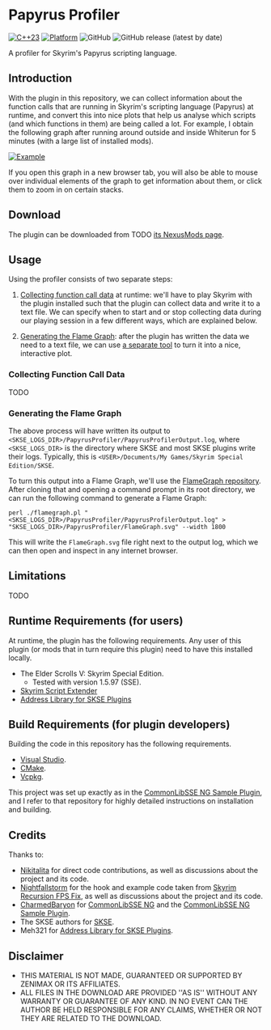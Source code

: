 # Papyrus Profiler
[![C++23](https://img.shields.io/static/v1?label=standard&message=C%2B%2B23&color=blue&logo=c%2B%2B&&logoColor=white&style=flat)](https://en.cppreference.com/w/cpp/compiler_support)
[![Platform](https://img.shields.io/static/v1?label=platform&message=windows&color=dimgray&style=flat)](#)
![GitHub](https://img.shields.io/github/license/DennisSoemers/PapyrusProfiler)
![GitHub release (latest by date)](https://img.shields.io/github/v/release/DennisSoemers/PapyrusProfiler)

A profiler for Skyrim's Papyrus scripting language. 

## Introduction

With the plugin in this repository, we can collect information about the function calls that are running in Skyrim's scripting language (Papyrus) at runtime, and convert this into nice plots that help us analyse which scripts (and which functions in them) are being called a lot. For example, I obtain the following graph after running around outside and inside Whiterun for 5 minutes (with a large list of installed mods).

[![Example](https://dennissoemers.github.io/assets/papyrus_profiler/FlameGraph_5mins_Whiterun.svg)](https://dennissoemers.github.io/assets/papyrus_profiler/FlameGraph_5mins_Whiterun.svg)

If you open this graph in a new browser tab, you will also be able to mouse over individual elements of the graph to get information about them, or click them to zoom in on certain stacks.

## Download

The plugin can be downloaded from TODO [its NexusMods page]().

## Usage

Using the profiler consists of two separate steps:

1. [Collecting function call data](#collecting-function-call-data) at runtime: we'll have to play Skyrim with the plugin installed such that the plugin can collect data and write it to a text file. We can specify when to start and or stop collecting data during our playing session in a few different ways, which are explained below.

2. [Generating the Flame Graph](#generating-the-flame-graph): after the plugin has written the data we need to a text file, we can use [a separate tool](https://github.com/brendangregg/FlameGraph) to turn it into a nice, interactive plot.

### Collecting Function Call Data

TODO

### Generating the Flame Graph

The above process will have written its output to `<SKSE_LOGS_DIR>/PapyrusProfiler/PapyrusProfilerOutput.log`, where 
`<SKSE_LOGS_DIR>` is the directory where SKSE and most SKSE plugins write their logs. Typically, this is
`<USER>/Documents/My Games/Skyrim Special Edition/SKSE`.

To turn this output into a Flame Graph, we'll use the [FlameGraph repository](https://github.com/brendangregg/FlameGraph).
After cloning that and opening a command prompt in its root directory, we can run the following command to generate
a Flame Graph:

```
perl ./flamegraph.pl "<SKSE_LOGS_DIR>/PapyrusProfiler/PapyrusProfilerOutput.log" > "SKSE_LOGS_DIR>/PapyrusProfiler/FlameGraph.svg" --width 1800
```

This will write the `FlameGraph.svg` file right next to the output log, which we can then open and inspect
in any internet browser.

## Limitations

TODO

## Runtime Requirements (for users)

At runtime, the plugin has the following requirements. Any user of this plugin (or mods that in turn require this plugin) need to have this installed locally.

- The Elder Scrolls V: Skyrim Special Edition.
  - Tested with version 1.5.97 (SSE).
- [Skyrim Script Extender](https://skse.silverlock.org/)
- [Address Library for SKSE Plugins](https://www.nexusmods.com/skyrimspecialedition/mods/32444)

## Build Requirements (for plugin developers)

Building the code in this repository has the following requirements.

- [Visual Studio](https://visualstudio.microsoft.com/).
- [CMake](https://cmake.org/).
- [Vcpkg](https://github.com/microsoft/vcpkg).

This project was set up exactly as in the [CommonLibSSE NG Sample Plugin](https://gitlab.com/colorglass/commonlibsse-sample-plugin), 
and I refer to that repository for highly detailed instructions on installation and building.

## Credits

Thanks to:
- [Nikitalita](https://github.com/nikitalita/) for direct code contributions, as well as discussions about the project and its code.
- [Nightfallstorm](https://github.com/Nightfallstorm/) for the hook and example code taken from [Skyrim Recursion FPS Fix](https://github.com/Nightfallstorm/Skyrim-Recursion-FPS-Fix), as well as discussions about the project and its code.
- [CharmedBaryon](https://github.com/CharmedBaryon/) for [CommonLibSSE NG](https://github.com/CharmedBaryon/CommonLibSSE-NG) and the [CommonLibSSE NG Sample Plugin](https://gitlab.com/colorglass/commonlibsse-sample-plugin).
- The SKSE authors for [SKSE](http://skse.silverlock.org/).
- Meh321 for [Address Library for SKSE Plugins](https://www.nexusmods.com/skyrimspecialedition/mods/32444).

## Disclaimer

- THIS MATERIAL IS NOT MADE, GUARANTEED OR SUPPORTED BY ZENIMAX OR ITS AFFILIATES.
- ALL FILES IN THE DOWNLOAD ARE PROVIDED ''AS IS'' WITHOUT ANY WARRANTY OR GUARANTEE OF ANY KIND. IN NO EVENT CAN THE AUTHOR BE HELD RESPONSIBLE FOR ANY CLAIMS, WHETHER OR NOT THEY ARE RELATED TO THE DOWNLOAD.
